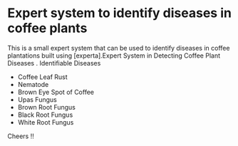 # Expert system to identify diseases in coffee plants

This is a small expert system that can be used to identify diseases in coffee plantations built using [experta].Expert System in Detecting Coffee Plant Diseases .
Identifiable Diseases
 - Coffee Leaf Rust
 - Nematode
 - Brown Eye Spot of Coffee
 - Upas Fungus
 - Brown Root Fungus
 - Black Root Fungus
 - White Root Fungus

Cheers !!
